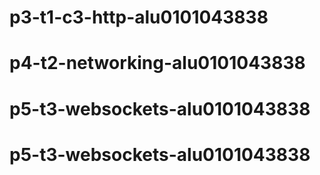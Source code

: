 # p3-t1-c3-http-alu0101043838
# p4-t2-networking-alu0101043838
# p5-t3-websockets-alu0101043838
# p5-t3-websockets-alu0101043838
